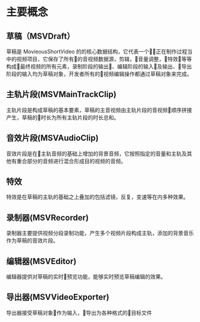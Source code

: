 

# 主要概念



## 草稿（MSVDraft）

草稿是 MovieousShortVideo 的的核心数据结构，它代表一个&#8;&#8;正在制作过程当中的视频项目，它保存了所有&#8;的音视频数据源，剪辑，&#8;音量调整，&#8;特效&#8;等等构成&#8;最终视频的所有元素，录制阶段的输出&#8;、编辑阶段的输入&#8;及输出、&#8;导出阶段的输入均为草稿对象，开发者所有的&#8;视频编辑操作都通过草稿对象来完成。

## 主轨片段(MSVMainTrackClip)

主轨片段是构成草稿的基本要素，草稿的主音视频由主轨片段的音视频&#8;顺序拼接产生，草稿的&#8;时长为所有主轨片段的时长总和。

## 音效片段(MSVAudioClip)

音效片段是在&#8;主轨音频的基础上增加的背景音频，它按照指定的音量和主轨及其他有重合部分的音频进行混合形成目的视频的音频。

## 特效

特效是在草稿的主轨的基础之上叠加的包括滤镜，反复，变速等在内多种效果。

## 录制器(MSVRecorder)

录制器主要提供视频分段录制功能，产生多个视频片段构成主轨，添加的背景音乐作为草稿的音效片段。

## 编辑器(MSVEditor)

编辑器提供对草稿的实时&#8;预览功能，能够实时预览草稿编辑的效果。

## 导出器(MSVVideoExporter)

导出器接受草稿对象&#8;作为输入，&#8;导出为各种格式的&#8;目标文件
